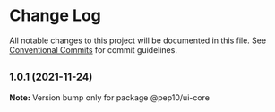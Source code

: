 # Change Log

All notable changes to this project will be documented in this file.
See [Conventional Commits](https://conventionalcommits.org) for commit guidelines.

## <small>1.0.1 (2021-11-24)</small>

**Note:** Version bump only for package @pep10/ui-core
